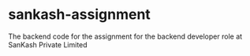 # sankash-assignment
The backend code for the assignment for the backend developer role at SanKash Private Limited
